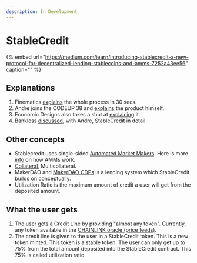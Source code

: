 ```yaml
---
description: In Development
---
```


# StableCredit

{% embed url="https://medium.com/iearn/introducing-stablecredit-a-new-protocol-for-decentralized-lending-stablecoins-and-amms-7252a43ee56" caption="" %}

## Explanations

1. Finematics [explains](https://twitter.com/finematics/status/1305188626008100865) the whole process in 30 secs.
2. Andre joins the CODEUP 38 and [explains](https://www.youtube.com/watch?v=bdC3rNDChbw&feature=youtu.be&t=2002) the product himself.
3. Economic Designs also takes a shot at [explaining](https://twitter.com/lisajytan/status/1304584889237270528) it.
4. Bankless [discussed](https://www.youtube.com/watch?v=SkTuMVBLBNQ&feature=youtu.be), with Andre, StableCredit in detail.

## Other concepts

- Stablecredit uses single-sided [Automated Market Makers](https://docs.yearn.finance/defi-glossary#automated-market-maker). Here is more [info](https://www.youtube.com/watch?v=842acSWmBC4&t=336s) on how AMMs work.
- [Collateral](https://docs.yearn.finance/defi-glossary#collateralization), Multicollateral.
- MakerDAO and [MakerDAO CDPs](https://docs.yearn.finance/defi-glossary#maker) is a lending system which StableCredit builds on conceptually.
- Utilization Ratio is the maximum amount of credit a user will get from the deposited amount.

## What the user gets

1. The user gets a Credit Line by providing "almost any token". Currently, any token available in the [CHAINLINK oracle \(price feeds\)](https://feeds.chain.link/).
2. The credit line is given to the user in a StableCredit token. This is a new token minted. This token is a stable token. The user can only get up to 75% from the total amount deposited into the StableCredit contract. This 75% is called utilization ratio.
